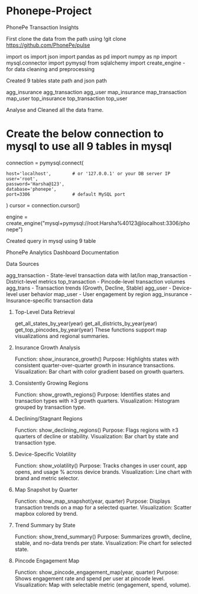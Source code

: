 # Phonepe-Project
PhonePe Transaction Insights

First clone the data from the path using !git clone https://github.com/PhonePe/pulse

import os
import json
import pandas as pd
import numpy as np
import mysql.connector
import pymysql
from sqlalchemy import create_engine - for data cleaning and preprocessing

Created 9 tables state path and json path

agg_insurance
agg_transaction
agg_user
map_insurance
map_transaction
map_user
top_insurance
top_transaction
top_user

Analyse and Cleaned all the data frame.

# Create the below connection to mysql to use all 9 tables in mysql
connection = pymysql.connect(

    host='localhost',        # or '127.0.0.1' or your DB server IP
    user='root',
    password='Harsha@123',
    database='phonepe',
    port=3306                # default MySQL port
)
cursor = connection.cursor()

engine = create_engine("mysql+pymysql://root:Harsha%40123@localhost:3306/phonepe")

Created query in mysql using 9 table

PhonePe Analytics Dashboard Documentation


Data Sources

agg_transaction     -	 State-level transaction data with lat/lon
map_transaction	    -    District-level metrics
top_transaction	    -    Pincode-level transaction volumes
agg_trans	        -    Transaction trends (Growth, Decline, Stable)
agg_user	        -    Device-level user behavior
map_user	        -    User engagement by region
agg_insurance	    -    Insurance-specific transaction data

1. Top-Level Data Retrieval

    get_all_states_by_year(year)
    get_all_districts_by_year(year)
    get_top_pincodes_by_year(year)
    These functions support map visualizations and regional summaries.
    
2. Insurance Growth Analysis

    Function: show_insurance_growth()
    Purpose: Highlights states with consistent quarter-over-quarter growth in insurance transactions.
    Visualization: Bar chart with color gradient based on growth quarters.
    
3. Consistently Growing Regions

    Function: show_growth_regions()
    Purpose: Identifies states and transaction types with ≥3 growth quarters.
    Visualization: Histogram grouped by transaction type.

4. Declining/Stagnant Regions

    Function: show_declining_regions()
    Purpose: Flags regions with ≥3 quarters of decline or stability.
    Visualization: Bar chart by state and transaction type.

5. Device-Specific Volatility

    Function: show_volatility()
    Purpose: Tracks changes in user count, app opens, and usage % across device brands.
    Visualization: Line chart with brand and metric selector.

6. Map Snapshot by Quarter

    Function: show_map_snapshot(year, quarter)
    Purpose: Displays transaction trends on a map for a selected quarter.
    Visualization: Scatter mapbox colored by trend.

7. Trend Summary by State

    Function: show_trend_summary()
    Purpose: Summarizes growth, decline, stable, and no-data trends per state.
    Visualization: Pie chart for selected state.

8. Pincode Engagement Map

    Function: show_pincode_engagement_map(year, quarter)
    Purpose: Shows engagement rate and spend per user at pincode level.
    Visualization: Map with selectable metric (engagement, spend, volume).
